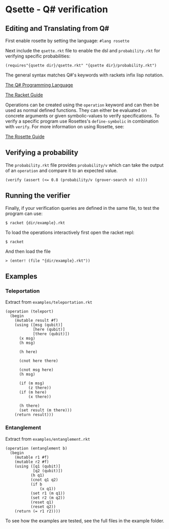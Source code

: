 # Qsette - Q# verification

## Editing and Translating from Q#

First enable rosette by setting the language: `#lang rosette`

Next include the `qsette.rkt` file to enable the dsl and `probability.rkt` for verifying specific probabilities:


`(requires"{qsette dir}/qsette.rkt" "{qsette dir}/probability.rkt")`



The general syntax matches Q#'s keywords with rackets infix lisp notation.

[The Q# Programming Language](https://docs.racket-lang.org/guide/index.html)

[The Racket Guide](https://docs.racket-lang.org/guide/index.html)

Operations can be created using the `operation` keyword and can then be used as normal defined functions. They can either be evaluated on concrete arguments or given symbolic-values to verify specifications. To verify a specific program use Rosettes's `define-symbolic` in combination with `verify`. For more information on using Rosette, see:

[The Rosette Guide](https://docs.racket-lang.org/rosette-guide/index.html)


## Verifying a probability

The `probability.rkt` file provides `probability/v` which can take the output of an `operation` and compare it to an expected value.

`(verify (assert (<= 0.8 (probability/v (grover-search n) n))))`

## Running the verifier

Finally, if your verification queries are defined in the same file, to test the program can use:

 `$ racket {dir/example}.rkt`

 To load the operations interactively first open the racket repl:

 `$ racket`

 And then load the file

 `> (enter! (file "{dir/example}.rkt"))`

## Examples

### Teleportation
Extract from `examples/teleportation.rkt`
```
(operation (teleport)
  (begin
    (mutable result #f)
    (using ([msg (qubit)]
            [here (qubit)]
            [there (qubit)])
      (x msg)
      (h msg)

      (h here)

      (cnot here there)

      (cnot msg here)
      (h msg)

      (if (m msg)
          (z there))
      (if (m here)
          (x there))

      (h there)
      (set result (m there)))
    (return result)))
```

### Entanglement
Extract from `examples/entanglement.rkt`
```
(operation (entanglement b)
  (begin
    (mutable r1 #f)
    (mutable r2 #f)
    (using ([q1 (qubit)]
            [q2 (qubit)])
           (h q1)
           (cnot q1 q2)
           (if b
               (x q1))
           (set r1 (m q1))
           (set r2 (m q2))
           (reset q1)
           (reset q2))
    (return (= r1 r2))))
```

To see how the examples are tested, see the full files in the example folder.